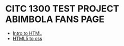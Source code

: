 # CITC 1300 TEST PROJECT ABIMBOLA FANS PAGE

<ul>
<li><a href="html_basics/index.html" target="_blank">Intro to HTML</a></li>
<li><a href="HTML5_to_css/index.html" target="_blank">HTML5 to css</a</li>
</ul>